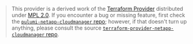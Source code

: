 > This provider is a derived work of the [Terraform Provider](https://github.com/terraform-providers/terraform-provider-netapp-cloudmanager)
> distributed under [MPL 2.0](https://www.mozilla.org/en-US/MPL/2.0/). If you encounter a bug or missing feature,
> first check the [`pulumi-netapp-cloudmanager` repo](/issues); however, if that doesn't turn up anything,
> please consult the source [`terraform-provider-netapp-cloudmanager` repo](https://github.com/terraform-providers/terraform-provider-netapp-cloudmanager/issues).
